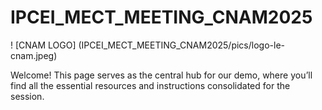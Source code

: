 # IPCEI_MECT_MEETING_CNAM2025

! [CNAM LOGO] (IPCEI_MECT_MEETING_CNAM2025/pics/logo-le-cnam.jpeg)

Welcome! This page serves as the central hub for our demo, where you’ll find all the essential resources and instructions consolidated for the session.
